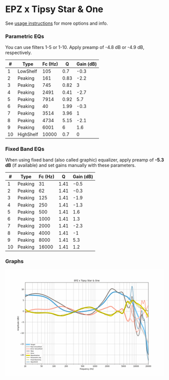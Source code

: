 # EPZ x Tipsy Star & One
See [usage instructions](https://github.com/jaakkopasanen/AutoEq#usage) for more options and info.

### Parametric EQs
You can use filters 1-5 or 1-10. Apply preamp of -4.8 dB or -4.9 dB, respectively.

|   # | Type      |   Fc (Hz) |    Q |   Gain (dB) |
|-----|-----------|-----------|------|-------------|
|   1 | LowShelf  |       105 | 0.7  |        -0.3 |
|   2 | Peaking   |       161 | 0.83 |        -2.2 |
|   3 | Peaking   |       745 | 0.82 |         3   |
|   4 | Peaking   |      2491 | 0.41 |        -2.7 |
|   5 | Peaking   |      7914 | 0.92 |         5.7 |
|   6 | Peaking   |        40 | 1.99 |        -0.3 |
|   7 | Peaking   |      3514 | 3.96 |         1   |
|   8 | Peaking   |      4734 | 5.15 |        -2.1 |
|   9 | Peaking   |      6001 | 6    |         1.6 |
|  10 | HighShelf |     10000 | 0.7  |         0   |

### Fixed Band EQs
When using fixed band (also called graphic) equalizer, apply preamp of **-5.3 dB** (if available) and set gains manually with these parameters.

|   # | Type    |   Fc (Hz) |    Q |   Gain (dB) |
|-----|---------|-----------|------|-------------|
|   1 | Peaking |        31 | 1.41 |        -0.5 |
|   2 | Peaking |        62 | 1.41 |        -0.3 |
|   3 | Peaking |       125 | 1.41 |        -1.9 |
|   4 | Peaking |       250 | 1.41 |        -1.3 |
|   5 | Peaking |       500 | 1.41 |         1.6 |
|   6 | Peaking |      1000 | 1.41 |         1.3 |
|   7 | Peaking |      2000 | 1.41 |        -2.3 |
|   8 | Peaking |      4000 | 1.41 |        -1   |
|   9 | Peaking |      8000 | 1.41 |         5.3 |
|  10 | Peaking |     16000 | 1.41 |         1.2 |

### Graphs
![](./EPZ%20x%20Tipsy%20Star%20&%20One.png)
